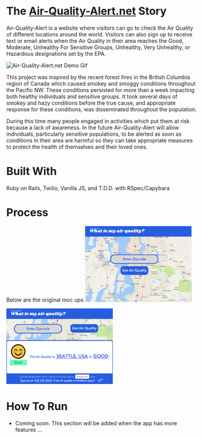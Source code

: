 # The [Air-Quality-Alert.net](https://air-quality-alert.herokuapp.com "Air-Quality-Alert.net Homepage") Story
Air-Quality-Alert is a website where visitors can go to check the Air Quality of different locations around the world.  Visitors can also sign up to receive text or email alerts when the Air Quality in their area reaches the Good, Moderate, Unhealthy For Sensitive Groups, Unhealthy, Very Unhealthy, or Hazardous designations set by the EPA.

![Air-Quality-Alert.net Demo Gif](https://github.com/jbkimble/photo_repo/blob/master/air-quality-alert_demo.gif "Air-Quality-Alert.net Demo Gif")

This project was inspired by the recent forest fires in the British Columbia region of Canada which caused smokey and smoggy conditions throughout the Pacific NW.  These conditions persisted for more than a week impacting both healthy individuals and sensitive groups.  It took several days of smokey and hazy conditions before the true cause, and appropriate response for these conditions, was disseminated throughout the population.  

During this time many people engaged in activities which put them at risk because a lack of awareness.  In the future Air-Quality-Alert will allow individuals, particularly sensitive populations, to be alerted as soon as conditions in their area are harmful so they can take appropriate measures to protect the health of themselves and their loved ones.

# Built With
Ruby on Rails, Twilio, Vanilla JS, and T.D.D. with RSpec/Capybara

# Process
Below are the original moc ups
<img src="https://raw.githubusercontent.com/jbkimble/photo_repo/master/air-quality-alert/AQA_homepage.png" height="200" />

<img src="https://raw.githubusercontent.com/jbkimble/photo_repo/master/air-quality-alert/AQA_results_page.png" height="200" />

# How To Run
* Coming soon: This section will be added when the app has more features ...
